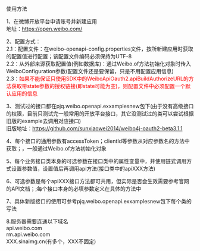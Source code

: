 ﻿使用方法

1、在微博开放平台申请账号并新建应用  
	地址：https://open.weibo.com/

2、配置方式：  
	2.1：配置文件：在weibo-openapi-config.properties文件，按所新建应用时获取的配置值进行配置；该配置文件编码必须保持为UTF-8  
	2.2：从外部来源获取配置值(例如数据库)：通过Weibo.of方法初始化对象时传入WeiboConfiguration参数(配置文件还是要保留，只是不用配置应用信息)  
	2.3：<font color='red'>如果不能保证只使用SDK中的WeiboApiOauth2.apiBuildAuthorizeURL的方法获取带state参数的授权链接(即state可能为空)，则配置文件中必须配置一个默认应用的信息</font>  

3、测试过的接口都在pjq.weibo.openapi.exxamplesnew包下(由于没有高级接口的权限，目前只测试完一般常用的开放平台接口，其它没测试过的类可以尝试根据旧版的example去调用对应接口)  
	旧版地址：https://github.com/sunxiaowei2014/weibo4j-oauth2-beta3.1.1

4、每个接口的通用参数有accessToken；clientId等参数从对应参数名的方法中获取；，一般通过Weibo.of方法初始化对象  

5、每个业务接口类本身的可选参数在接口类中的属性变量中，并使用链式调用方式设置参数值，设置值后再调用api方法(接口类中的apiXXX方法)  

6、可选参数是每个apiXXX接口方法都可共用，但实际是否会生效需要参考官网的API文档；;每个接口本身的必填参数定义在具体的方法中  

7、具体新版接口的使用可参考pjq.weibo.openapi.exxamplesnew包下每个类的写法  

8.服务器需要连通以下域名  
api.weibo.com  
rm.api.weibo.com  
XXX.sinaimg.cn(有多个，XXX不固定)

